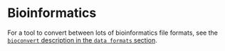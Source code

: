 # Bioinformatics

For a tool to convert between lots of bioinformatics file formats, see the [`bioconvert` description in the `data formats` section](../data_formats/README.md#bioconvert-converting-between-bioinformatics-file-formats).